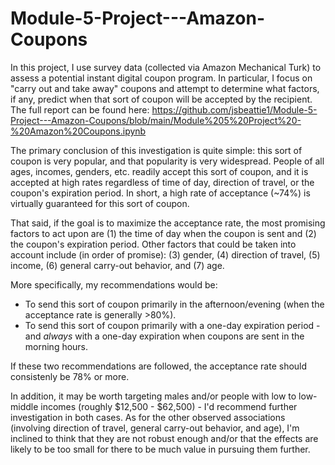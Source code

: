 # Module-5-Project---Amazon-Coupons

In this project, I use survey data (collected via Amazon Mechanical Turk) to assess a potential instant digital coupon program. In particular, I focus on "carry out and take away" coupons and attempt to determine what factors, if any, predict when that sort of coupon will be accepted by the recipient. The full report can be found here: https://github.com/jsbeattie1/Module-5-Project---Amazon-Coupons/blob/main/Module%205%20Project%20-%20Amazon%20Coupons.ipynb

The primary conclusion of this investigation is quite simple: this sort of coupon is very popular, and that popularity is very widespread. People of all ages, incomes, genders, etc. readily accept this sort of coupon, and it is accepted at high rates regardless of time of day, direction of travel, or the coupon's expiration period. In short, a high rate of acceptance (~74%) is virtually guaranteed for this sort of coupon.

That said, if the goal is to maximize the acceptance rate, the most promising factors to act upon are (1) the time of day when the coupon is sent and (2) the coupon's expiration period. Other factors that could be taken into account include (in order of promise): (3) gender, (4) direction of travel, (5) income, (6) general carry-out behavior, and (7) age.  

More specifically, my recommendations would be:
- To send this sort of coupon primarily in the afternoon/evening (when the acceptance rate is generally >80%).
- To send this sort of coupon primarily with a one-day expiration period - and *always* with a one-day expiration when coupons are sent in the morning hours.

If these two recommendations are followed, the acceptance rate should consistenly be 78% or more.

In addition, it may be worth targeting males and/or people with low to low-middle incomes (roughly $12,500 - $62,500) - I'd recommend further investigation in both cases. As for the other observed associations (involving direction of travel, general carry-out behavior, and age), I'm inclined to think that they are not robust enough and/or that the effects are likely to be too small for there to be much value in pursuing them further. 


